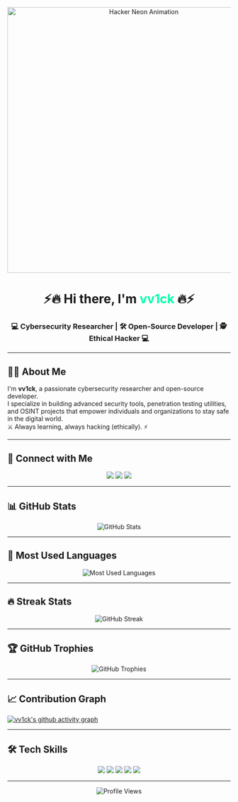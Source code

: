 <!-- Header with Neon Hacker GIF -->
<p align="center">
  <img src="https://i.gifer.com/7UkH.gif" width="600" alt="Hacker Neon Animation"/>
</p>

<h1 align="center">⚡🔥 Hi there, I'm <span style="color:#00FFAA;">vv1ck</span> 🔥⚡</h1>
<h3 align="center">💻 Cybersecurity Researcher | 🛠️ Open-Source Developer | 🕵️ Ethical Hacker 💻</h3>

---

## 👨‍💻 About Me
I'm **vv1ck**, a passionate cybersecurity researcher and open-source developer.  
I specialize in building advanced security tools, penetration testing utilities, and OSINT projects that empower individuals and organizations to stay safe in the digital world.  
⚔️ Always learning, always hacking (ethically). ⚡

---

## 🔗 Connect with Me
<p align="center">
  <a href="https://instagram.com/221298" target="_blank"><img src="https://img.shields.io/badge/Instagram-E4405F?style=for-the-badge&logo=instagram&logoColor=white"/></a>
  <a href="https://t.me/jjnn14" target="_blank"><img src="https://img.shields.io/badge/Telegram-2CA5E0?style=for-the-badge&logo=telegram&logoColor=white"/></a>
  <a href="https://t.me/vv3ck" target="_blank"><img src="https://img.shields.io/badge/Telegram%20Channel-0088cc?style=for-the-badge&logo=telegram&logoColor=white"/></a>
</p>

---

## 📊 GitHub Stats
<p align="center">
  <img src="https://github-readme-stats.vercel.app/api?username=vv1ck&show_icons=true&theme=tokyonight&hide_border=true&count_private=true" alt="GitHub Stats"/>
</p>

---

## 🚀 Most Used Languages
<p align="center">
  <img src="https://github-readme-stats.vercel.app/api/top-langs/?username=vv1ck&layout=compact&theme=tokyonight&hide_border=true" alt="Most Used Languages"/>
</p>

---

## 🔥 Streak Stats
<p align="center">
  <img src="https://streak-stats.demolab.com?user=vv1ck&theme=tokyonight&hide_border=true" alt="GitHub Streak"/>
</p>

---

## 🏆 GitHub Trophies
<p align="center">
  <img src="https://github-profile-trophy.vercel.app/?username=vv1ck&theme=tokyonight&no-frame=true&margin-w=15&margin-h=15" alt="GitHub Trophies"/>
</p>

---

## 📈 Contribution Graph
[![vv1ck's github activity graph](https://github-readme-activity-graph.vercel.app/graph?username=vv1ck&theme=tokyo-night)](https://github.com/ashutosh00710/github-readme-activity-graph)

---

## 🛠️ Tech Skills
<p align="center">
  <img src="https://img.shields.io/badge/Python-3776AB?style=for-the-badge&logo=python&logoColor=white"/>
  <img src="https://img.shields.io/badge/Cybersecurity-000000?style=for-the-badge&logo=Hack%20The%20Box&logoColor=green"/>
  <img src="https://img.shields.io/badge/OSINT-FF0000?style=for-the-badge&logo=searchengin&logoColor=white"/>
  <img src="https://img.shields.io/badge/Linux-FCC624?style=for-the-badge&logo=linux&logoColor=black"/>
  <img src="https://img.shields.io/badge/Pentesting-333333?style=for-the-badge&logo=kalilinux&logoColor=white"/>
</p>

---

<p align="center">
  <img src="https://komarev.com/ghpvc/?username=vv1ck&label=Profile%20Views&color=0e75b6&style=flat" alt="Profile Views"/>
</p>
